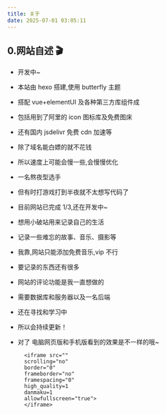 ```yaml
---
title: 关于
date: 2025-07-01 03:05:11
---
```


<!-- {% note warning modern %}<b>正在玩命开发中~~~{% endnote %} -->

<!-- {% note warning modern %}<b>非商免字体、网图</b>等资源未经授权仅限个人使用，不得用于商业用途。本站平时仅用于交流和学习，如涉及侵权请联系站长删除对应资源，谢谢！ —— 致版权方{% endnote %} -->

## 0.网站自述 🎬

- 开发中~
- 本站由 hexo 搭建,使用 butterfly 主题
- 搭配 vue+elementUI 及各种第三方库组件成
- 包括用到了阿里的 icon 图标库及免费图床
- 还有国内 jsdelivr 免费 cdn 加速等
- 除了域名能白嫖的就不花钱
- 所以速度上可能会慢一些,会慢慢优化
- 一名熬夜型选手
- 但有时打游戏打到半夜就不太想写代码了
- 目前网站已完成 1/3,还在开发中~
- 想用小破站用来记录自己的生活
- 记录一些难忘的故事、音乐、摄影等
- 我靠,网站只能添加免费音乐,vip 不行
- 要记录的东西还有很多
- 网站的评论功能是我一直想做的
- 需要数据库和服务器以及一名后端
- 还在寻找和学习中
- 所以会持续更新！
- 对了 电脑网页版和手机版看到的效果是不一样的哦~
  <!-- <div align=left class="aspect-ratio"> -->

        <iframe src=""
        scrolling="no"
        border="0"
        frameborder="no"
        framespacing="0"
        high_quality=1
        danmaku=1
        allowfullscreen="true">
        </iframe>

  <!--<div class="about_page">
    <div align=left class="aspect-ratio">
         <iframe src="https://player.bilibili.com/player.html?aid=474023258&&page=1&as_wide=1&high_quality=1&danmaku=0"
        scrolling="no"
        border="0"
        frameborder="no"
        framespacing="0"
        high_quality=1
        danmaku=1
        allowfullscreen="true">
        </iframe>


    </div>
  </div>-->
